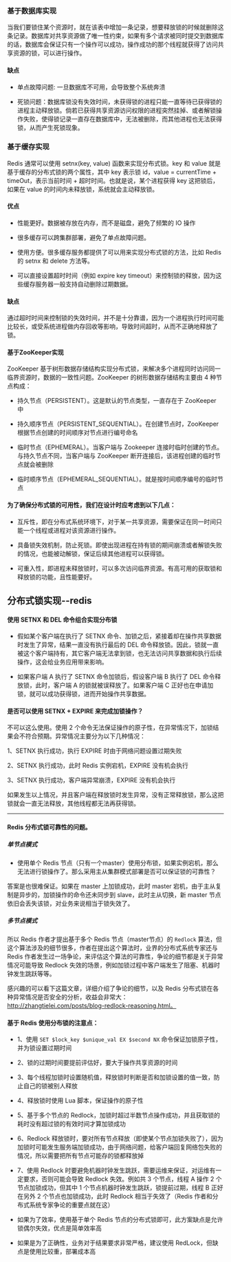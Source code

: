 ### 基于数据库实现

当我们要锁住某个资源时，就在该表中增加一条记录，想要释放锁的时候就删除这条记录。数据库对共享资源做了唯一性约束，如果有多个请求被同时提交到数据库的话，数据库会保证只有一个操作可以成功，操作成功的那个线程就获得了访问共享资源的锁，可以进行操作。

#### 缺点

- 单点故障问题: 一旦数据库不可用，会导致整个系统奔溃

- 死锁问题：数据库锁没有失效时间，未获得锁的进程只能一直等待已获得锁的进程主动释放锁。倘若已获得共享资源访问权限的进程突然挂掉、或者解锁操作失败，使得锁记录一直存在数据库中，无法被删除，而其他进程也无法获得锁，从而产生死锁现象。

### 基于缓存实现

Redis 通常可以使用 setnx(key, value) 函数来实现分布式锁。key 和 value 就是基于缓存的分布式锁的两个属性，其中 key 表示锁 id，value = currentTime + timeOut，表示当前时间 + 超时时间。也就是说，某个进程获得 key 这把锁后，如果在 value 的时间内未释放锁，系统就会主动释放锁。

#### 优点

- 性能更好。数据被存放在内存，而不是磁盘，避免了频繁的 IO 操作

- 很多缓存可以跨集群部署，避免了单点故障问题。

- 使用方便。很多缓存服务都提供了可以用来实现分布式锁的方法，比如 Redis 的 setnx 和 delete 方法等。

- 可以直接设置超时时间（例如 expire key timeout）来控制锁的释放，因为这些缓存服务器一般支持自动删除过期数据。

#### 缺点

通过超时时间来控制锁的失效时间，并不是十分靠谱，因为一个进程执行时间可能比较长，或受系统进程做内存回收等影响，导致时间超时，从而不正确地释放了锁。

#### 基于ZooKeeper实现

ZooKeeper 基于树形数据存储结构实现分布式锁，来解决多个进程同时访问同一临界资源时，数据的一致性问题。ZooKeeper 的树形数据存储结构主要由 4 种节点构成：

- 持久节点（PERSISTENT）。这是默认的节点类型，一直存在于 ZooKeeper 中

- 持久顺序节点（PERSISTENT_SEQUENTIAL）。在创建节点时，ZooKeeper 根据节点创建的时间顺序对节点进行编号命名

- 临时节点（EPHEMERAL）。当客户端与 Zookeeper 连接时临时创建的节点。与持久节点不同，当客户端与 ZooKeeper 断开连接后，该进程创建的临时节点就会被删除

- 临时顺序节点（EPHEMERAL_SEQUENTIAL）。就是按时间顺序编号的临时节点

#### 为了确保分布式锁的可用性，我们在设计时应考虑到以下几点：

- 互斥性，即在分布式系统环境下，对于某一共享资源，需要保证在同一时间只能一个线程或进程对该资源进行操作。
  
- 具备锁失效机制，防止死锁。即使出现进程在持有锁的期间崩溃或者解锁失败的情况，也能被动解锁，保证后续其他进程可以获得锁。
  
- 可重入性，即进程未释放锁时，可以多次访问临界资源。有高可用的获取锁和释放锁的功能，且性能要好。


## 分布式锁实现--redis

#### 使用 SETNX 和 DEL 命令组合实现分布锁

- 假如某个客户端在执行了 SETNX 命令、加锁之后，紧接着却在操作共享数据时发生了异常，结果一直没有执行最后的 DEL
  命令释放锁。因此，锁就一直被这个客户端持有，其它客户端无法拿到锁，也无法访问共享数据和执行后续操作，这会给业务应用带来影响。

- 如果客户端 A 执行了 SETNX 命令加锁后，假设客户端 B 执行了 DEL 命令释放锁，此时，客户端 A 的锁就被误释放了。如果客户端 C 正好也在申请加锁，就可以成功获得锁，进而开始操作共享数据。

#### 是否可以使用 SETNX + EXPIRE 来完成加锁操作？

不可以这么使用。使用 2 个命令无法保证操作的原子性，在异常情况下，加锁结果会不符合预期。异常情况主要分为以下几种情况：

1、SETNX 执行成功，执行 EXPIRE 时由于网络问题设置过期失败

2、SETNX 执行成功，此时 Redis 实例宕机，EXPIRE 没有机会执行

3、SETNX 执行成功，客户端异常崩溃，EXPIRE 没有机会执行

如果发生以上情况，并且客户端在释放锁时发生异常，没有正常释放锁，那么这把锁就会一直无法释放，其他线程都无法再获得锁。

------------

#### Redis 分布式锁可靠性的问题。

##### 单节点模式

- 使用单个 Redis 节点（只有一个master）使用分布锁，如果实例宕机，那么无法进行锁操作了。那么采用主从集群模式部署是否可以保证锁的可靠性？

答案是也很难保证。如果在 master 上加锁成功，此时 master 宕机，由于主从复制是异步的，加锁操作的命令还未同步到 slave，此时主从切换，新 master 节点依旧会丢失该锁，对业务来说相当于锁失效了。

##### 多节点模式

所以 Redis 作者才提出基于多个 Redis 节点（master节点）的 `Redlock` 算法，但这个算法涉及的细节很多，作者在提出这个算法时，业界的分布式系统专家还与 Redis
作者发生过一场争论，来评估这个算法的可靠性，争论的细节都是关于异常情况可能导致 Redlock 失效的场景，例如加锁过程中客户端发生了阻塞、机器时钟发生跳跃等等。

感兴趣的可以看下这篇文章，详细介绍了争论的细节，以及 Redis 分布式锁在各种异常情况是否安全的分析，收益会非常大：http://zhangtielei.com/posts/blog-redlock-reasoning.html。

#### 基于 Redis 使用分布锁的注意点：

- 1、使用 `SET $lock_key $unique_val EX $second NX` 命令保证加锁原子性，并为锁设置过期时间

- 2、锁的过期时间要提前评估好，要大于操作共享资源的时间

- 3、每个线程加锁时设置随机值，释放锁时判断是否和加锁设置的值一致，防止自己的锁被别人释放

- 4、释放锁时使用 Lua 脚本，保证操作的原子性

- 5、基于多个节点的 Redlock，加锁时超过半数节点操作成功，并且获取锁的耗时没有超过锁的有效时间才算加锁成功

- 6、Redlock 释放锁时，要对所有节点释放（即使某个节点加锁失败了），因为加锁时可能发生服务端加锁成功，由于网络问题，给客户端回复网络包失败的情况，所以需要把所有节点可能存的锁都释放掉

- 7、使用 Redlock 时要避免机器时钟发生跳跃，需要运维来保证，对运维有一定要求，否则可能会导致 Redlock 失效。例如共 3 个节点，线程 A 操作 2 个节点加锁成功，但其中 1 个节点机器时钟发生跳跃，锁提前过期，线程 B
正好在另外 2 个节点也加锁成功，此时 Redlock 相当于失效了（Redis 作者和分布式系统专家争论的重要点就在这）
  
- 如果为了效率，使用基于单个 Redis 节点的分布式锁即可，此方案缺点是允许锁偶尔失效，优点是简单效率高

- 如果是为了正确性，业务对于结果要求非常严格，建议使用 RedLock，但缺点是使用比较重，部署成本高 